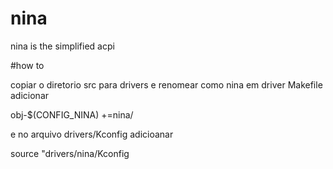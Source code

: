 # nina
nina is the simplified acpi

#how to

copiar o diretorio src para drivers e renomear como nina
em driver Makefile adicionar

obj-$(CONFIG_NINA)   +=nina/

e no arquivo drivers/Kconfig adicioanar

source "drivers/nina/Kconfig
